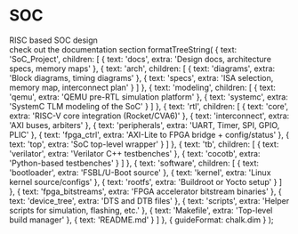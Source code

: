 # SOC
RISC based SOC design 
<br>
check out the documentation section
formatTreeString(
  {
    text: 'SoC_Project',
    children: [
      {
        text: 'docs',
        extra: 'Design docs, architecture specs, memory maps'
      },
      {
        text: 'arch',
        children: [
          {
            text: 'diagrams',
            extra: 'Block diagrams, timing diagrams'
          },
          {
            text: 'specs',
            extra: 'ISA selection, memory map, interconnect plan'
          }
        ]
      },
      {
        text: 'modeling',
        children: [
          {
            text: 'qemu',
            extra: 'QEMU pre-RTL simulation platform'
          },
          {
            text: 'systemc',
            extra: 'SystemC TLM modeling of the SoC'
          }
        ]
      },
      {
        text: 'rtl',
        children: [
          {
            text: 'core',
            extra: 'RISC-V core integration (Rocket/CVA6)'
          },
          {
            text: 'interconnect',
            extra: 'AXI buses, arbiters'
          },
          {
            text: 'peripherals',
            extra: 'UART, Timer, SPI, GPIO, PLIC'
          },
          {
            text: 'fpga_ctrl',
            extra: 'AXI-Lite to FPGA bridge + config/status'
          },
          {
            text: 'top',
            extra: 'SoC top-level wrapper'
          }
        ]
      },
      {
        text: 'tb',
        children: [
          {
            text: 'verilator',
            extra: 'Verilator C++ testbenches'
          },
          {
            text: 'cocotb',
            extra: 'Python-based testbenches'
          }
        ]
      },
      {
        text: 'software',
        children: [
          {
            text: 'bootloader',
            extra: 'FSBL/U-Boot source'
          },
          {
            text: 'kernel',
            extra: 'Linux kernel source/configs'
          },
          {
            text: 'rootfs',
            extra: 'Buildroot or Yocto setup'
          }
        ]
      },
      {
        text: 'fpga_bitstreams',
        extra: 'FPGA accelerator bitstream binaries'
      },
      {
        text: 'device_tree',
        extra: 'DTS and DTB files'
      },
      {
        text: 'scripts',
        extra: 'Helper scripts for simulation, flashing, etc.'
      },
      {
        text: 'Makefile',
        extra: 'Top-level build manager'
      },
      {
        text: 'README.md'
      }
    ]
  },
  {
    guideFormat: chalk.dim
  }
);
